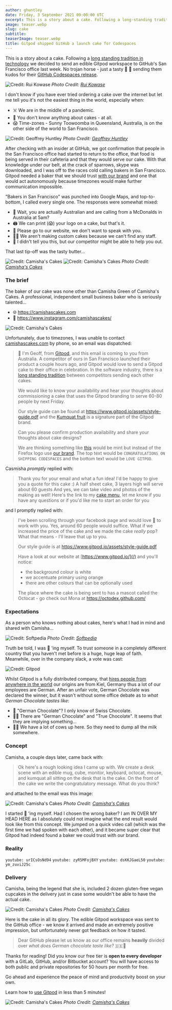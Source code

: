```yaml
---
author: ghuntley
date: Friday, 3 September 2021 09:00:00 UTC
excerpt: This is a story about a cake. Following a long-standing tradition in technology, we decided to send an edible Gitpod workspace to GitHub's San Francisco office.
image: teaser.webp
slug: cake
subtitle:
teaserImage: teaser.webp
title: Gitpod shipped GitHub a launch cake for Codespaces
---
```


<script context="module">
  export const prerender = true;
</script>

This is a story about a cake. Following a [long standing tradition in technology](https://www.theverge.com/2012/10/27/3563892/internet-explorer-and-firefox-teams-celebrate-new-versions-with-cakes) we decided to send an edible Gitpod workspace to GitHub's San Francisco office last week. No trojan horse - just a tasty 🎁 🎂 sending them kudos for their [GitHub Codespaces release](/blog/cloud-based-development-for-everyone).

![Credit: Rui Kowase](../../../static/images/blog/cake/github-sf.webp)
_Photo Credit: [Rui Kowase](https://www.google.com/maps/contrib/104088632471142363973/photos/@35.7990681,139.6037947,11z/data=!3m1!4b1!4m3!8m2!3m1!1e1)_

I don't know if you have ever tried ordering a cake over the internet but let me tell you it's not the easiest thing in the world, especially when:

- ☠️ We are in the middle of a pandemic.
- 🎂 You don't know anything about cakes - at all.
- 😱 Time-zones - Sunny Toowoomba in Queensland, Australia, is on the other side of the world to San Francisco.

![Credit: Geoffrey Huntley](../../../static/images/blog/cake/gitpod-x-codespaces.webp)
_Photo Credit: [Geoffrey Huntley](https://twitter.com/geoffreyhuntley)_

After checking with an insider at GitHub, we got confirmation that people in the San Francisco office had started to return to the office, that food is being served in their cafeteria and that they would serve our cake. With that knowledge under our belt, at the crack of sparrows, skype was downloaded, and I was off to the races cold calling bakers in San Francisco. Gitpod needed a baker that we should trust [with our brand](/media-kit) and one that would act autonomously because timezones would make further communication impossible.

"Bakers in San Francisco" was punched into Google Maps, and top-to-bottom, I called every single one. The responses were somewhat mixed:

- 🦘 Wait, you are actually Australian and are calling from a McDonalds in Australia at 5am?
- 🖨 We can print (😱) your logo on a cake, but that's it.
- 💾 Please go to our website, we don't want to speak with you.
- 🤷‍♀️ We aren't making custom cakes because we can't find any staff.
- 🤫 I didn't tell you this, but our competitor might be able to help you out.

That last tip-off was the tasty butter...

![Credit: Camisha's Cakes](../../../static/images/blog/cake/camishascakes.webp)
![Credit: Camisha's Cakes](../../../static/images/blog/cake/camishascakes-gallery.webp)
_Photo Credit: [Camisha's Cakes](https://www.camishascakes.com/)_

### The brief

The baker of our cake was none other than Camisha Green of Camisha's Cakes. A professional, independent small business baker who is seriously talented...

- 🌐 https://camishascakes.com
- 📸 https://www.instagram.com/camishascakes/

![Credit: Camisha's Cakes](../../../static/images/blog/cake/camishagreen.webp)

Unfortunately, due to timezones, I was unable to contact [camishascakes.com](https://camishascakes.com) by phone, so an email was dispatched:

> 👋 I'm Geoff, from [Gitpod](/), and this email is coming to you from Australia. A competitor of ours in San Francisco launched their product a couple hours ago, and Gitpod would love to send a Gitpod cake to their office in celebration. In the software industry, there is a [long standing tradition](https://timesofindia.indiatimes.com/gadgets-news/why-google-mozilla-sent-cakes-to-microsoft/articleshow/73664799.cms) between competitors sending each other cakes.
>
> We would like to know your availability and hear your thoughts about commissioning a cake that uses the Gitpod branding to serve 60-80 people by next Friday.
>
> Our style guide can be found at https://www.gitpod.io/assets/style-guide.pdf and the [Kumquat fruit](https://en.wikipedia.org/wiki/Kumquat) is a signature part of the Gitpod brand.
>
> Can you please confirm production availability and share your thoughts about cake designs?
>
> We are thinking something like [this](https://news-cdn.softpedia.com/images/news2/why-microsoft-google-and-mozilla-send-each-other-cakes-after-launching-browsers-528960-2.webp) would be mint but instead of the Firefox logo use [our brand](https://www.gitpod.io/images/media-kit/logo-light-theme.webp). The top text would be `CONGRATULATIONS ON SHIPPING CODESPACES` and the bottom text would be `LOVE GITPOD`.

Casmisha _promptly_ replied with:

> Thank you for your email and what a fun idea! I'd be happy to give you a quote for this cake :) A half sheet cake, 3 layers high will serve about 60 guests And yes, we can take video and photos of the making as well! Here's the link to my [cake menu](https://www.camishascakes.com/flavors), let me know if you have any questions or if you'd like me to start an order for you

and I promptly replied with:

> I've been scrolling through your facebook page and would love 🧡 to work with you. Yes, around 60 people would suffice. What if we increased the price of the cake and we made the cake _really_ pop? What that means - I'll leave that up to you.
>
> Our style guide is at https://www.gitpod.io/assets/style-guide.pdf
>
> Have a look at our website at [https://www.gitpod.io/](/) and you'll notice:
>
> - the background colour is white
> - we accentuate primary using orange
> - there are other colours that can be optionally used
>
> The place where the cake is being sent to has a mascot called the Octocat - go check out Mona at https://octodex.github.com/

### Expectations

As a person who knows nothing about cakes, here's what I had in mind and shared with Camisha...

![Credit: Softpedia](../../../static/images/blog/cake/mozilla-cake.webp)
_Photo Credit: [Softpedia](https://news.softpedia.com/news/why-microsoft-google-and-mozilla-send-each-other-cakes-after-launching-browsers-528960.shtml)_

Truth be told, I was 🤬 'ing myself. To trust someone in a completely different country that you haven't met before is a huge, huge leap of faith. Meanwhile, over in the company slack, a vote was cast:

![Credit: Gitpod](../../../static/images/blog/cake/the-vote.webp)

Whilst Gitpod is a fully distributed company, that [hires people from anywhere in the world](https://www.gitpod.io/careers/careers) our origins are from Kiel, Germany thus a lot of our employees are German. After an unfair vote, German Chocolate was declared the winner, but it wasn't without some office debate as to _what German Chocolate tastes like_:

- 🧔 "German Chocolate"? I only know of Swiss Chocolate.
- 👩🏼 There are "German Chocolate" and "True Chocolate". It seems that they are implying something…
- 👧🏼 We have a lot of cows up here. So they need to dump all the milk somewhere.

### Concept

Camisha, a couple days later, came back with:

> Ok here's a rough looking idea I came up with. We create a desk scene with an edible mug, cube, monitor, keyboard, octocat, mouse, and kumquat all sitting on the desk that is the cake. On the front of the cake we write the congratulatory message. What do you think?

and attached to the email was this image:

![Credit: Camisha's Cakes](../../../static/images/blog/cake/concept.webp)
_Photo Credit: [Camisha's Cakes](https://www.camishascakes.com/)_

I started 🤬 'ing myself. Had I chosen the wrong baker? I am IN OVER MY HEAD HERE as I absolutely could not imagine what the end result would look like from this concept. We jumped on a quick video call (which was the first time we had spoken with each other), and it became super clear that Gitpod had indeed found a baker we could trust with our brand.

### Reality

`youtube: urICsOsNd94`
`youtube: zyR5MFojBXY`
`youtube: dsKKJGaeL50`
`youtube: ym_zuviJ25c`

### Delivery

Camisha, being the legend that she is, included 2 dozen gluten-free vegan cupcakes in the delivery just in case some wouldn't be able to have the actual cake.

![Credit: Camisha's Cakes](../../../static/images/blog/cake/collage.webp)
_Photo Credit: [Camisha's Cakes](https://www.camishascakes.com/)_

Here is the cake in all its glory. The edible Gitpod workspace was sent to the GitHub office - we know it arrived and made an extremely positive impression, but unfortunately never got feedback on how it tasted.

> Dear GitHub please let us know as our office remains **heavily** divided over _what does German chocolate taste like?_ 🇩🇪🍫

Thanks for reading! Did you know our free tier is **open to every developer** with a GitLab, GitHub, and/or Bitbucket account? You will have access to both public and private repositories for 50 hours per month for free.

Go ahead and experience the peace of mind and productivity boost on your own.

Learn how to [use Gitpod](/docs/introduction/getting-started) in less than 5 minutes!

![Credit: Camisha's Cakes](../../../static/images/blog/cake/the-cake.webp)
_Photo Credit: [Camisha's Cakes](https://www.camishascakes.com/)_
